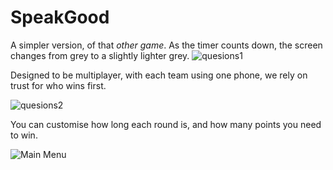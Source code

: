 # SpeakGood

A simpler version, of that _other game_. As the timer counts down, the screen changes from grey to a slightly lighter grey.
![quesions1](https://i.imgur.com/tcz3Vs9.png)

Designed to be multiplayer, with each team using one phone, we rely on trust for who wins first.

![quesions2](https://i.imgur.com/Zs4TsAE.png)

You can customise how long each round is, and how many points you need to win.

![Main Menu](https://i.imgur.com/TjUkceq.png)
